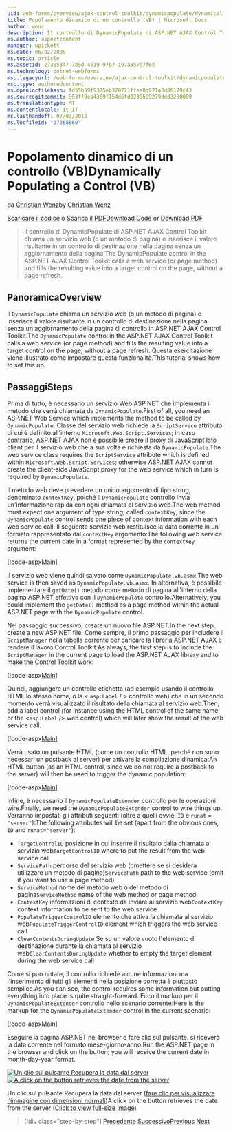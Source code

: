 ```yaml
---
uid: web-forms/overview/ajax-control-toolkit/dynamicpopulate/dynamically-populating-a-control-vb
title: Popolamento dinamico di un controllo (VB) | Microsoft Docs
author: wenz
description: Il controllo di DynamicPopulate di ASP.NET AJAX Control Toolkit chiama un servizio web (o un metodo di pagina) e inserisce il valore risultante in un controllo di destinazione in t...
ms.author: aspnetcontent
manager: wpickett
ms.date: 06/02/2008
ms.topic: article
ms.assetid: 27305347-7b5d-4519-97b7-197a357e7f6e
ms.technology: dotnet-webforms
msc.legacyurl: /web-forms/overview/ajax-control-toolkit/dynamicpopulate/dynamically-populating-a-control-vb
msc.type: authoredcontent
ms.openlocfilehash: fd55b59f9375eb320711ffea8d971a8d86179c43
ms.sourcegitcommit: 953ff9ea4369f154d6fd0239599279ddd3280009
ms.translationtype: MT
ms.contentlocale: it-IT
ms.lasthandoff: 07/03/2018
ms.locfileid: "37368660"
---
```

<a name="dynamically-populating-a-control-vb"></a><span data-ttu-id="be4f6-103">Popolamento dinamico di un controllo (VB)</span><span class="sxs-lookup"><span data-stu-id="be4f6-103">Dynamically Populating a Control (VB)</span></span>
====================
<span data-ttu-id="be4f6-104">da [Christian Wenz](https://github.com/wenz)</span><span class="sxs-lookup"><span data-stu-id="be4f6-104">by [Christian Wenz](https://github.com/wenz)</span></span>

<span data-ttu-id="be4f6-105">[Scaricare il codice](http://download.microsoft.com/download/d/8/f/d8f2f6f9-1b7c-46ad-9252-e1fc81bdea3e/dynamicpopulate0.vb.zip) o [Scarica il PDF](http://download.microsoft.com/download/b/6/a/b6ae89ee-df69-4c87-9bfb-ad1eb2b23373/dynamicpopulate0VB.pdf)</span><span class="sxs-lookup"><span data-stu-id="be4f6-105">[Download Code](http://download.microsoft.com/download/d/8/f/d8f2f6f9-1b7c-46ad-9252-e1fc81bdea3e/dynamicpopulate0.vb.zip) or [Download PDF](http://download.microsoft.com/download/b/6/a/b6ae89ee-df69-4c87-9bfb-ad1eb2b23373/dynamicpopulate0VB.pdf)</span></span>

> <span data-ttu-id="be4f6-106">Il controllo di DynamicPopulate di ASP.NET AJAX Control Toolkit chiama un servizio web (o un metodo di pagina) e inserisce il valore risultante in un controllo di destinazione nella pagina senza un aggiornamento della pagina.</span><span class="sxs-lookup"><span data-stu-id="be4f6-106">The DynamicPopulate control in the ASP.NET AJAX Control Toolkit calls a web service (or page method) and fills the resulting value into a target control on the page, without a page refresh.</span></span>


## <a name="overview"></a><span data-ttu-id="be4f6-107">Panoramica</span><span class="sxs-lookup"><span data-stu-id="be4f6-107">Overview</span></span>

<span data-ttu-id="be4f6-108">Il `DynamicPopulate` chiama un servizio web (o un metodo di pagina) e inserisce il valore risultante in un controllo di destinazione nella pagina senza un aggiornamento della pagina di controllo in ASP.NET AJAX Control Toolkit.</span><span class="sxs-lookup"><span data-stu-id="be4f6-108">The `DynamicPopulate` control in the ASP.NET AJAX Control Toolkit calls a web service (or page method) and fills the resulting value into a target control on the page, without a page refresh.</span></span> <span data-ttu-id="be4f6-109">Questa esercitazione viene illustrato come impostare questa funzionalità.</span><span class="sxs-lookup"><span data-stu-id="be4f6-109">This tutorial shows how to set this up.</span></span>

## <a name="steps"></a><span data-ttu-id="be4f6-110">Passaggi</span><span class="sxs-lookup"><span data-stu-id="be4f6-110">Steps</span></span>

<span data-ttu-id="be4f6-111">Prima di tutto, è necessario un servizio Web ASP.NET che implementa il metodo che verrà chiamata da `DynamicPopulate`.</span><span class="sxs-lookup"><span data-stu-id="be4f6-111">First of all, you need an ASP.NET Web Service which implements the method to be called by `DynamicPopulate`.</span></span> <span data-ttu-id="be4f6-112">Classe del servizio web richiede la `ScriptService` attributo di cui è definito all'interno `Microsoft.Web.Script.Services`; in caso contrario, ASP.NET AJAX non è possibile creare il proxy di JavaScript lato client per il servizio web che a sua volta è richiesta da `DynamicPopulate`.</span><span class="sxs-lookup"><span data-stu-id="be4f6-112">The web service class requires the `ScriptService` attribute which is defined within `Microsoft.Web.Script.Services`; otherwise ASP.NET AJAX cannot create the client-side JavaScript proxy for the web service which in turn is required by `DynamicPopulate`.</span></span>

<span data-ttu-id="be4f6-113">Il metodo web deve prevedere un unico argomento di tipo string, denominato `contextKey`, poiché il `DynamicPopulate` controllo Invia un'informazione rapida con ogni chiamata al servizio web.</span><span class="sxs-lookup"><span data-stu-id="be4f6-113">The web method must expect one argument of type string, called `contextKey`, since the `DynamicPopulate` control sends one piece of context information with each web service call.</span></span> <span data-ttu-id="be4f6-114">Il seguente servizio web restituisce la data corrente in un formato rappresentato dal `contextKey` argomento:</span><span class="sxs-lookup"><span data-stu-id="be4f6-114">The following web service returns the current date in a format represented by the `contextKey` argument:</span></span>

[!code-aspx[Main](dynamically-populating-a-control-vb/samples/sample1.aspx)]

<span data-ttu-id="be4f6-115">Il servizio web viene quindi salvato come `DynamicPopulate.vb.asmx`.</span><span class="sxs-lookup"><span data-stu-id="be4f6-115">The web service is then saved as `DynamicPopulate.vb.asmx`.</span></span> <span data-ttu-id="be4f6-116">In alternativa, è possibile implementare il `getDate()` metodo come metodo di pagina all'interno della pagina ASP.NET effettivo con il `DynamicPopulate` controllo.</span><span class="sxs-lookup"><span data-stu-id="be4f6-116">Alternatively, you could implement the `getDate()` method as a page method within the actual ASP.NET page with the `DynamicPopulate` control.</span></span>

<span data-ttu-id="be4f6-117">Nel passaggio successivo, creare un nuovo file ASP.NET.</span><span class="sxs-lookup"><span data-stu-id="be4f6-117">In the next step, create a new ASP.NET file.</span></span> <span data-ttu-id="be4f6-118">Come sempre, il primo passaggio per includere il `ScriptManager` nella tabella corrente per caricare la libreria ASP.NET AJAX e rendere il lavoro Control Toolkit:</span><span class="sxs-lookup"><span data-stu-id="be4f6-118">As always, the first step is to include the `ScriptManager` in the current page to load the ASP.NET AJAX library and to make the Control Toolkit work:</span></span>

[!code-aspx[Main](dynamically-populating-a-control-vb/samples/sample2.aspx)]

<span data-ttu-id="be4f6-119">Quindi, aggiungere un controllo etichetta (ad esempio usando il controllo HTML lo stesso nome, o la &lt; `asp:Label`  / &gt; controllo web) che in un secondo momento verrà visualizzato il risultato della chiamata al servizio web.</span><span class="sxs-lookup"><span data-stu-id="be4f6-119">Then, add a label control (for instance using the HTML control of the same name, or the &lt;`asp:Label` /&gt; web control) which will later show the result of the web service call.</span></span>

[!code-aspx[Main](dynamically-populating-a-control-vb/samples/sample3.aspx)]

<span data-ttu-id="be4f6-120">Verrà usato un pulsante HTML (come un controllo HTML, perché non sono necessari un postback al server) per attivare la compilazione dinamica:</span><span class="sxs-lookup"><span data-stu-id="be4f6-120">An HTML button (as an HTML control, since we do not require a postback to the server) will then be used to trigger the dynamic population:</span></span>

[!code-aspx[Main](dynamically-populating-a-control-vb/samples/sample4.aspx)]

<span data-ttu-id="be4f6-121">Infine, è necessario il `DynamicPopulateExtender` controllo per le operazioni wire.</span><span class="sxs-lookup"><span data-stu-id="be4f6-121">Finally, we need the `DynamicPopulateExtender` control to wire things up.</span></span> <span data-ttu-id="be4f6-122">Verranno impostati gli attributi seguenti (oltre a quelli ovvie, `ID` e `runat` = `"server"`):</span><span class="sxs-lookup"><span data-stu-id="be4f6-122">The following attributes will be set (apart from the obvious ones, `ID` and `runat`=`"server"`):</span></span>

- <span data-ttu-id="be4f6-123">`TargetControlID` posizione in cui inserire il risultato dalla chiamata al servizio web</span><span class="sxs-lookup"><span data-stu-id="be4f6-123">`TargetControlID` where to put the result from the web service call</span></span>
- <span data-ttu-id="be4f6-124">`ServicePath` percorso del servizio web (omettere se si desidera utilizzare un metodo di pagina)</span><span class="sxs-lookup"><span data-stu-id="be4f6-124">`ServicePath` path to the web service (omit if you want to use a page method)</span></span>
- <span data-ttu-id="be4f6-125">`ServiceMethod` nome del metodo web o del metodo di pagina</span><span class="sxs-lookup"><span data-stu-id="be4f6-125">`ServiceMethod` name of the web method or page method</span></span>
- <span data-ttu-id="be4f6-126">`ContextKey` informazioni di contesto da inviare al servizio web</span><span class="sxs-lookup"><span data-stu-id="be4f6-126">`ContextKey` context information to be sent to the web service</span></span>
- <span data-ttu-id="be4f6-127">`PopulateTriggerControlID` elemento che attiva la chiamata al servizio web</span><span class="sxs-lookup"><span data-stu-id="be4f6-127">`PopulateTriggerControlID` element which triggers the web service call</span></span>
- <span data-ttu-id="be4f6-128">`ClearContentsDuringUpdate` Se su un valore vuoto l'elemento di destinazione durante la chiamata al servizio web</span><span class="sxs-lookup"><span data-stu-id="be4f6-128">`ClearContentsDuringUpdate` whether to empty the target element during the web service call</span></span>

<span data-ttu-id="be4f6-129">Come si può notare, il controllo richiede alcune informazioni ma l'inserimento di tutti gli elementi nella posizione corretta è piuttosto semplice.</span><span class="sxs-lookup"><span data-stu-id="be4f6-129">As you can see, the control requires some information but putting everything into place is quite straight-forward.</span></span> <span data-ttu-id="be4f6-130">Ecco il markup per il `DynamicPopulateExtender` controllo nello scenario corrente:</span><span class="sxs-lookup"><span data-stu-id="be4f6-130">Here is the markup for the `DynamicPopulateExtender` control in the current scenario:</span></span>

[!code-aspx[Main](dynamically-populating-a-control-vb/samples/sample5.aspx)]

<span data-ttu-id="be4f6-131">Eseguire la pagina ASP.NET nel browser e fare clic sul pulsante. si riceverà la data corrente nel formato mese-giorno-anno.</span><span class="sxs-lookup"><span data-stu-id="be4f6-131">Run the ASP.NET page in the browser and click on the button; you will receive the current date in month-day-year format.</span></span>


<span data-ttu-id="be4f6-132">[![Un clic sul pulsante Recupera la data dal server](dynamically-populating-a-control-vb/_static/image2.png)](dynamically-populating-a-control-vb/_static/image1.png)</span><span class="sxs-lookup"><span data-stu-id="be4f6-132">[![A click on the button retrieves the date from the server](dynamically-populating-a-control-vb/_static/image2.png)](dynamically-populating-a-control-vb/_static/image1.png)</span></span>

<span data-ttu-id="be4f6-133">Un clic sul pulsante Recupera la data dal server ([fare clic per visualizzare l'immagine con dimensioni normali](dynamically-populating-a-control-vb/_static/image3.png))</span><span class="sxs-lookup"><span data-stu-id="be4f6-133">A click on the button retrieves the date from the server ([Click to view full-size image](dynamically-populating-a-control-vb/_static/image3.png))</span></span>

> [!div class="step-by-step"]
> <span data-ttu-id="be4f6-134">[Precedente](using-dynamicpopulate-with-a-user-control-and-javascript-cs.md)
> [Successivo](dynamically-populating-a-control-using-javascript-code-vb.md)</span><span class="sxs-lookup"><span data-stu-id="be4f6-134">[Previous](using-dynamicpopulate-with-a-user-control-and-javascript-cs.md)
[Next](dynamically-populating-a-control-using-javascript-code-vb.md)</span></span>
